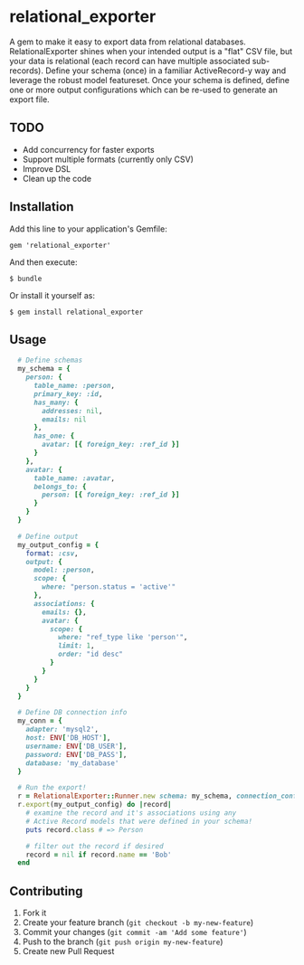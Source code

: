 # relational_exporter

A gem to make it easy to export data from relational databases. RelationalExporter shines when your intended output is a "flat" CSV file, but your data is relational (each record can have multiple associated sub-records). Define your schema (once) in a familiar ActiveRecord-y way and leverage the robust model featureset. Once your schema is defined, define one or more output configurations which can be re-used to generate an export file.

## TODO

* Add concurrency for faster exports
* Support multiple formats (currently only CSV)
* Improve DSL
* Clean up the code

## Installation

Add this line to your application's Gemfile:

    gem 'relational_exporter'

And then execute:

    $ bundle

Or install it yourself as:

    $ gem install relational_exporter

## Usage

```ruby
  # Define schemas
  my_schema = {
  	person: {
  	  table_name: :person,
  	  primary_key: :id,
  	  has_many: {
  	    addresses: nil,
  	    emails: nil
  	  },
  	  has_one: {
  	    avatar: [{ foreign_key: :ref_id }]
  	  }
  	},
  	avatar: {
  	  table_name: :avatar,
  	  belongs_to: {
  	    person: [{ foreign_key: :ref_id }]
  	  }
  	}
  }

  # Define output
  my_output_config = {
    format: :csv,
    output: {
      model: :person,
      scope: {
        where: "person.status = 'active'"
      },
      associations: {
        emails: {},
        avatar: {
          scope: {
            where: "ref_type like 'person'",
            limit: 1,
            order: "id desc"
          }
        }
      }
    }
  }

  # Define DB connection info
  my_conn = {
  	adapter: 'mysql2',
  	host: ENV['DB_HOST'],
  	username: ENV['DB_USER'],
  	password: ENV['DB_PASS'],
  	database: 'my_database'
  }

  # Run the export!
  r = RelationalExporter::Runner.new schema: my_schema, connection_config: my_conn, logger: Logger.new(STDERR)
  r.export(my_output_config) do |record|
    # examine the record and it's associations using any
    # Active Record models that were defined in your schema!
    puts record.class # => Person

    # filter out the record if desired
    record = nil if record.name == 'Bob'
  end
```

## Contributing

1. Fork it
2. Create your feature branch (`git checkout -b my-new-feature`)
3. Commit your changes (`git commit -am 'Add some feature'`)
4. Push to the branch (`git push origin my-new-feature`)
5. Create new Pull Request
